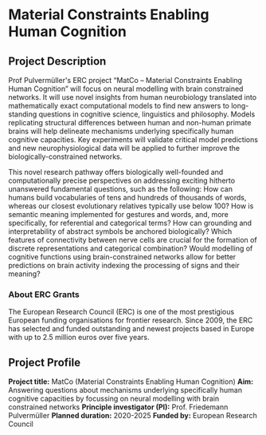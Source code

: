 # Material Constraints Enabling Human Cognition

## Project Description
Prof Pulvermüller's ERC project “MatCo – Material Constraints Enabling Human Cognition” will focus on neural modelling with brain constrained networks. It will use novel insights from human neurobiology translated into mathematically exact computational models to find new answers to long-standing questions in cognitive science, linguistics and philosophy. Models replicating structural differences between human and non-human primate brains will help delineate mechanisms underlying specifically human cognitive capacities. Key experiments will validate critical model predictions and new neurophysiological data will be applied to further improve the biologically-constrained networks.

This novel research pathway offers biologically well-founded and computationally precise perspectives on addressing exciting hitherto unanswered fundamental questions, such as the following: How can humans build vocabularies of tens and hundreds of thousands of words, whereas our closest evolutionary relatives typically use below 100? How is semantic meaning implemented for gestures and words, and, more specifically, for referential and categorical terms? How can grounding and interpretability of abstract symbols be anchored biologically? Which features of connectivity between nerve cells are crucial for the formation of discrete representations and categorical combination? Would modelling of cognitive functions using brain-constrained networks allow for better predictions on brain activity indexing the processing of signs and their meaning?

### About ERC Grants
The European Research Council (ERC) is one of the most prestigious European funding organisations for frontier research. Since 2009, the ERC has selected and funded outstanding and newest projects based in Europe with up to 2.5 million euros over five years.

## Project Profile
**Project title:** MatCo (Material Constraints Enabling Human Cognition)
**Aim:** Answering questions about mechanisms underlying specifically human cognitive capacities by focussing on neural modelling with brain constrained networks
**Principle investigator (PI):** Prof. Friedemann Pulvermüller
**Planned duration:** 2020-2025
**Funded by:** European Research Council
